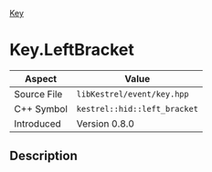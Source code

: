 [Key](index)
# Key.LeftBracket
| Aspect | Value |
| --- | --- |
| Source File | `libKestrel/event/key.hpp` |
| C++ Symbol | `kestrel::hid::left_bracket` |
| Introduced | Version 0.8.0 |
## Description

